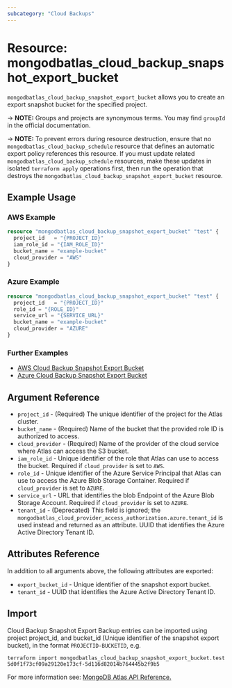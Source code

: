 ```yaml
---
subcategory: "Cloud Backups"
---
```


# Resource: mongodbatlas_cloud_backup_snapshot_export_bucket

`mongodbatlas_cloud_backup_snapshot_export_bucket` allows you to create an export snapshot bucket for the specified project.


-> **NOTE:** Groups and projects are synonymous terms. You may find `groupId` in the official documentation.

-> **NOTE:** To prevent errors during resource destruction, ensure that no `mongodbatlas_cloud_backup_schedule` resource that defines an automatic export policy references this resource. If you must update related `mongodbatlas_cloud_backup_schedule` resources, make these updates in isolated `terraform apply` operations first, then run the operation that destroys the `mongodbatlas_cloud_backup_snapshot_export_bucket` resource.

## Example Usage


### AWS Example

```terraform
resource "mongodbatlas_cloud_backup_snapshot_export_bucket" "test" {
  project_id   = "{PROJECT_ID}"
  iam_role_id = "{IAM_ROLE_ID}"
  bucket_name = "example-bucket"
  cloud_provider = "AWS"
}
```

### Azure Example

```terraform
resource "mongodbatlas_cloud_backup_snapshot_export_bucket" "test" {
  project_id   = "{PROJECT_ID}"
  role_id = "{ROLE_ID}"
  service_url = "{SERVICE_URL}"
  bucket_name = "example-bucket"
  cloud_provider = "AZURE"
}
```

### Further Examples
- [AWS Cloud Backup Snapshot Export Bucket](https://github.com/mongodb/terraform-provider-mongodbatlas/tree/v2.0.1/examples/mongodbatlas_cloud_backup_snapshot_export_bucket/aws)
- [Azure Cloud Backup Snapshot Export Bucket](https://github.com/mongodb/terraform-provider-mongodbatlas/tree/v2.0.1/examples/mongodbatlas_cloud_backup_snapshot_export_bucket/azure)

## Argument Reference

* `project_id` - (Required) The unique identifier of the project for the Atlas cluster.
* `bucket_name` - (Required) Name of the bucket that the provided role ID is authorized to access.
* `cloud_provider` - (Required) Name of the provider of the cloud service where Atlas can access the S3 bucket.
* `iam_role_id` - Unique identifier of the role that Atlas can use to access the bucket. Required if `cloud_provider` is set to `AWS`.
* `role_id` - Unique identifier of the Azure Service Principal that Atlas can use to access the Azure Blob Storage Container. Required if `cloud_provider` is set to `AZURE`.
* `service_url` - URL that identifies the blob Endpoint of the Azure Blob Storage Account. Required if `cloud_provider` is set to `AZURE`.
* `tenant_id` - (Deprecated) This field is ignored; the `mongodbatlas_cloud_provider_access_authorization.azure.tenant_id` is used instead and returned as an attribute. UUID that identifies the Azure Active Directory Tenant ID.

## Attributes Reference

In addition to all arguments above, the following attributes are exported:

* `export_bucket_id` - Unique identifier of the snapshot export bucket.
* `tenant_id` - UUID that identifies the Azure Active Directory Tenant ID.

## Import

Cloud Backup Snapshot Export Backup entries can be imported using project project_id, and bucket_id (Unique identifier of the snapshot export bucket), in the format `PROJECTID-BUCKETID`, e.g.

```
terraform import mongodbatlas_cloud_backup_snapshot_export_bucket.test 5d0f1f73cf09a29120e173cf-5d116d82014b764445b2f9b5
```

For more information see: [MongoDB Atlas API Reference.](https://docs.atlas.mongodb.com/reference/api/cloud-backup/export/create-one-export-bucket/)
